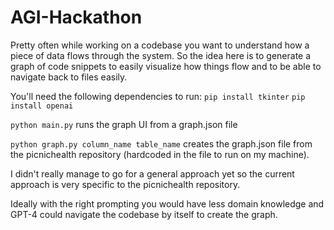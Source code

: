 # AGI-Hackathon

Pretty often while working on a codebase you want to understand how a piece of data flows through the system.
So the idea here is to generate a graph of code snippets to easily visualize how things flow and to be able to navigate back to files easily.

You'll need the following dependencies to run:
`pip install tkinter`
`pip install openai`

`python main.py` runs the graph UI from a graph.json file

`python graph.py column_name table_name` creates the graph.json file from the picnichealth repository (hardcoded in the file to run on my machine). 

I didn't really manage to go for a general approach yet so the current approach is very specific to the picnichealth repository.

Ideally with the right prompting you would have less domain knowledge and GPT-4 could navigate the codebase by itself to create the graph.
